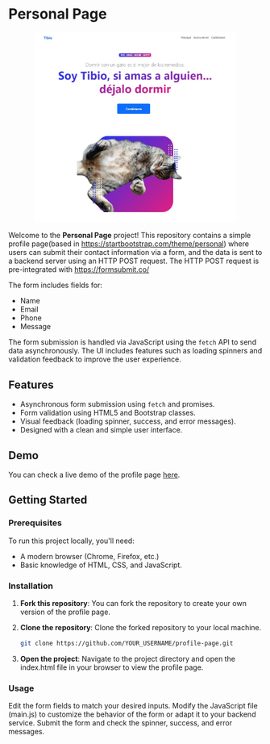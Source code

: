 # Personal Page

<figure style="text-align:center">
  <img src="./assets/persona-page.JPG" alt="personal page" width="400px">
</figure>


Welcome to the **Personal Page** project! This repository contains a simple profile page(based in https://startbootstrap.com/theme/personal) where users can submit their contact information via a form, and the data is sent to a backend server using an HTTP POST request. The HTTP POST request is pre-integrated with https://formsubmit.co/

The form includes fields for:
- Name
- Email
- Phone
- Message

The form submission is handled via JavaScript using the `fetch` API to send data asynchronously. The UI includes features such as loading spinners and validation feedback to improve the user experience.

## Features
- Asynchronous form submission using `fetch` and promises.
- Form validation using HTML5 and Bootstrap classes.
- Visual feedback (loading spinner, success, and error messages).
- Designed with a clean and simple user interface.

## Demo
You can check a live demo of the profile page [here](https://sergiotrrs.github.io/persona-page/).

## Getting Started

### Prerequisites
To run this project locally, you'll need:
- A modern browser (Chrome, Firefox, etc.)
- Basic knowledge of HTML, CSS, and JavaScript.

### Installation

1. **Fork this repository**: You can fork the repository to create your own version of the profile page.
2. **Clone the repository**: Clone the forked repository to your local machine.

   ```bash
   git clone https://github.com/YOUR_USERNAME/profile-page.git
   ```

3. **Open the project**: Navigate to the project directory and open the index.html file in your browser to view the profile page.

### Usage

Edit the form fields to match your desired inputs.
Modify the JavaScript file (main.js) to customize the behavior of the form or adapt it to your backend service.
Submit the form and check the spinner, success, and error messages.